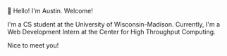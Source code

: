 👋 Hello! I'm Austin. Welcome!

I'm a CS student at the University of Wisconsin-Madison. Currently, I'm a Web Development Intern at the Center for High Throughput Computing.

Nice to meet you!

<!---
fallow64/fallow64 is a ✨ special ✨ repository because its `README.md` (this file) appears on your GitHub profile.
You can click the Preview link to take a look at your changes.
--->
  
